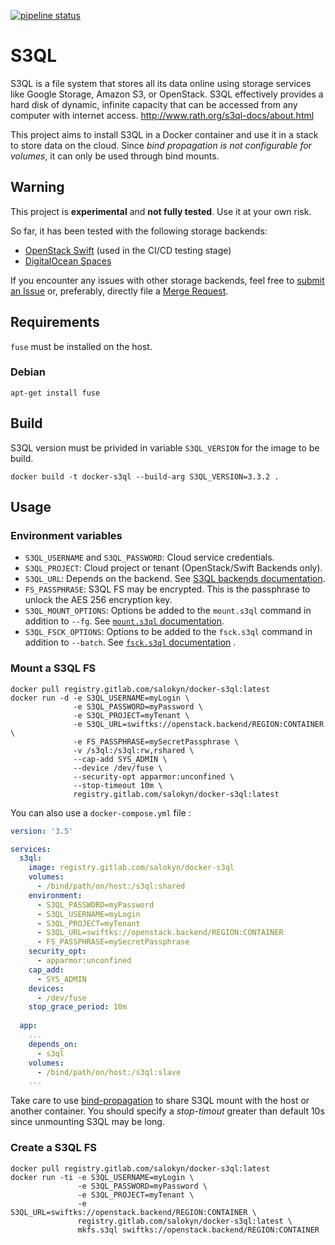 [![pipeline status](https://gitlab.com/Salokyn/docker-s3ql/badges/master/pipeline.svg)](https://gitlab.com/Salokyn/docker-s3ql/commits/master)

# S3QL

S3QL is a file system that stores all its data online using storage services like Google Storage, Amazon S3, or OpenStack. S3QL effectively provides a hard disk of dynamic, infinite capacity that can be accessed from any computer with internet access.
http://www.rath.org/s3ql-docs/about.html

This project aims to install S3QL in a Docker container and use it in a stack to store data on the cloud. Since *bind propagation is not configurable for volumes*, it can only be used through bind mounts.

## Warning

This project is **experimental** and **not fully tested**. Use it at your own risk.

So far, it has been tested with the following storage backends:

- [OpenStack Swift](https://docs.openstack.org/swift/latest/) (used in the CI/CD testing stage)
- [DigitalOcean Spaces](https://www.digitalocean.com/products/spaces/) 

If you encounter any issues with other storage backends, feel free to [submit an Issue](https://gitlab.com/Salokyn/docker-s3ql/issues) or, preferably, directly file a [Merge Request](https://gitlab.com/Salokyn/docker-s3ql/merge_requests).

## Requirements
`fuse` must be installed on the host.
### Debian
```shell
apt-get install fuse
```

## Build
S3QL version must be privided in variable `S3QL_VERSION` for the image to be build.

```shell
docker build -t docker-s3ql --build-arg S3QL_VERSION=3.3.2 .
```

## Usage

### Environment variables

- `S3QL_USERNAME` and `S3QL_PASSWORD`: Cloud service credentials.
- `S3QL_PROJECT`: Cloud project or tenant (OpenStack/Swift Backends only).
- `S3QL_URL`: Depends on the backend. See [S3QL backends documentation](http://www.rath.org/s3ql-docs/backends.html).
- `FS_PASSPHRASE`: S3QL FS may be encrypted. This is the passphrase to unlock the AES 256 encryption key.
- `S3QL_MOUNT_OPTIONS`: Options be added to the `mount.s3ql` command in addition to `--fg`. See [`mount.s3ql` documentation](http://www.rath.org/s3ql-docs/man/mount.html).
- `S3QL_FSCK_OPTIONS`: Options to be added to the `fsck.s3ql` command in addition to `--batch`. See [`fsck.s3ql` documentation](http://www.rath.org/s3ql-docs/man/fsck.html) .

### Mount a S3QL FS

```shell
docker pull registry.gitlab.com/salokyn/docker-s3ql:latest
docker run -d -e S3QL_USERNAME=myLogin \
              -e S3QL_PASSWORD=myPassword \
              -e S3QL_PROJECT=myTenant \
              -e S3QL_URL=swiftks://openstack.backend/REGION:CONTAINER \
              -e FS_PASSPHRASE=mySecretPassphrase \
              -v /s3ql:/s3ql:rw,rshared \
              --cap-add SYS_ADMIN \
              --device /dev/fuse \
              --security-opt apparmor:unconfined \
              --stop-timeout 10m \
              registry.gitlab.com/salokyn/docker-s3ql:latest
```

You can also use a `docker-compose.yml` file :

```yaml
version: '3.5'

services:
  s3ql:
    image: registry.gitlab.com/salokyn/docker-s3ql
    volumes:
      - /bind/path/on/host:/s3ql:shared
    environment:
      - S3QL_PASSWORD=myPassword
      - S3QL_USERNAME=myLogin
      - S3QL_PROJECT=myTenant
      - S3QL_URL=swiftks://openstack.backend/REGION:CONTAINER
      - FS_PASSPHRASE=mySecretPassphrase
    security_opt:
      - apparmor:unconfined 
    cap_add:
      - SYS_ADMIN
    devices:
      - /dev/fuse
    stop_grace_period: 10m
  
  app:
    ...
    depends_on:
      - s3ql
    volumes:
      - /bind/path/on/host:/s3ql:slave
    ...
```

Take care to use [bind-propagation](https://docs.docker.com/storage/bind-mounts/#configure-bind-propagation) to share S3QL mount with the host or another container.
You should specify a *stop-timout* greater than default 10s since unmounting S3QL may be long.

### Create a S3QL FS
```shell
docker pull registry.gitlab.com/salokyn/docker-s3ql:latest
docker run -ti -e S3QL_USERNAME=myLogin \
               -e S3QL_PASSWORD=myPassword \
               -e S3QL_PROJECT=myTenant \
               -e S3QL_URL=swiftks://openstack.backend/REGION:CONTAINER \
               registry.gitlab.com/salokyn/docker-s3ql:latest \
               mkfs.s3ql swiftks://openstack.backend/REGION:CONTAINER
```
